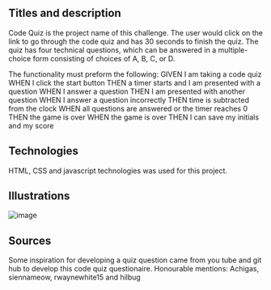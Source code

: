 ## Titles and description
Code Quiz is the project name of this challenge. The user would click on the link to go through the code quiz and has 30 seconds to finish the quiz. The quiz has four technical questions, which can be answered in a multiple-choice form consisting of choices of A, B, C, or D. 

The functionality must preform the following: 
GIVEN I am taking a code quiz
WHEN I click the start button
THEN a timer starts and I am presented with a question
WHEN I answer a question
THEN I am presented with another question
WHEN I answer a question incorrectly
THEN time is subtracted from the clock
WHEN all questions are answered or the timer reaches 0
THEN the game is over
WHEN the game is over
THEN I can save my initials and my score
## Technologies
HTML, CSS and javascript technologies was used for this project.  
## Illustrations
![image](https://user-images.githubusercontent.com/113649566/204212390-d629d37e-68bb-4976-807d-0593cbdd9e61.png)


## Sources
Some inspiration for developing a quiz question came from you tube and git hub to develop this code quiz questionaire. Honourable mentions: Achigas, siennameow, rwaynewhite15 and hilbug

